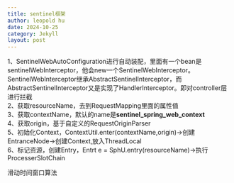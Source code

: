 ```yaml
---
title: sentinel框架
author: leopold hu
date: 2024-10-25
category: Jekyll
layout: post
---
```


1、SentinelWebAutoConfiguration进行自动装配，里面有一个bean是sentinelWebInterceptor，他会new一个SentinelWebInterceptor。SentinelWebInterceptor继承AbstractSentinelInterceptor，而AbstractSentinelInterceptor又是实现了HandlerInterceptor。即对controller层进行拦截  
2、获取resourceName，去到RequestMapping里面的属性值  
3、获取contextName，默认的name是**sentinel_spring_web_context**  
4、获取origin，基于自定义的RequestOriginParser  
5、初始化Context，ContextUtil.enter(contextName,origin)->创建EntranceNode->创建Context,放入ThreadLocal  
6、标记资源，创建Entry，Entrt e = SphU.entry(resourceName)->执行ProcesserSlotChain  

滑动时间窗口算法  
